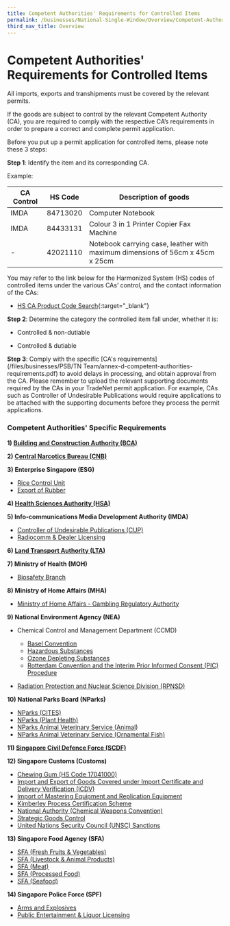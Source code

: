 ```yaml
---
title: Competent Authorities' Requirements for Controlled Items
permalink: /businesses/National-Single-Window/Overview/Competent-Authorities-Requirements/
third_nav_title: Overview
---
```

# Competent Authorities' Requirements for Controlled Items

All imports, exports and transhipments must be covered by the relevant permits.

If the goods are subject to control by the relevant Competent Authority (CA), you are required to comply with the respective CA’s requirements in order to prepare a correct and complete permit application.

Before you put up a permit application for controlled items, please note these 3 steps:

**Step 1**: Identify the item and its corresponding CA.

Example:

|  CA Control | HS Code  |  Description of goods |
|---|---|---|
| IMDA  |  84713020 |  Computer Notebook|
| IMDA  | 84433131  |  Colour 3 in 1 Printer Copier Fax Machine |
| -  | 42021110  | Notebook carrying case, leather with maximum dimensions of 56cm x 45cm x 25cm  |


You may refer to the link below for the Harmonized System (HS) codes of controlled items under the various CAs’ control, and the contact information of the CAs:

-   [HS CA Product Code Search](https://www.tradenet.gov.sg/tradenet/portlets/search/searchHSCA/searchInitHSCA.do){:target="_blank"}
    

    

**Step 2**: Determine the category the controlled item fall under, whether it is:

-   Controlled & non-dutiable
    
-   Controlled & dutiable
    
    

**Step 3**: Comply with the specific [CA's requirements](/files/businesses/PSB/TN Team/annex-d-competent-authorities-requirements.pdf) to avoid delays in processing, and obtain approval from the CA.
Please remember to upload the relevant supporting documents required by the CAs in your TradeNet permit application. For example, CAs such as Controller of Undesirable Publications would require applications to be attached with the supporting documents before they process the permit applications.

### Competent Authorities' Specific Requirements

**1)  [Building and Construction Authority (BCA)](/businesses/national-single-window/tradenet/competent-authorities-requirements/BCA)**

**2)  [Central Narcotics Bureau (CNB)](/businesses/national-single-window/tradenet/competent-authorities-requirements/CNB)**

**3) Enterprise Singapore (ESG)**

-   [Rice Control Unit](/businesses/national-single-window/tradenet/competent-authorities-requirements/ESG-Rice)
-   [Export of Rubber](/businesses/national-single-window/tradenet/competent-authorities-requirements/ESG-Rubber)

**4)  [Health Sciences Authority (HSA)](/businesses/national-single-window/tradenet/competent-authorities-requirements/HSA)**

**5) Info-communications Media Development Authority (IMDA)**

-   [Controller of Undesirable Publications (CUP)](/businesses/national-single-window/tradenet/competent-authorities-requirements/IMDA-CUP)
-   [Radiocomm & Dealer Licensing](/businesses/national-single-window/tradenet/competent-authorities-requirements/imda-radiocomm-and-dealer-licensing)

**6) [Land Transport Authority (LTA)](/businesses/national-single-window/tradenet/competent-authorities-requirements/lta/)**

**7) Ministry of Health (MOH)**

-   [Biosafety Branch](/businesses/national-single-window/tradenet/competent-authorities-requirements/ministry-of-health)

**8) Ministry of Home Affairs (MHA)**

-   [Ministry of Home Affairs - Gambling Regulatory Authority](/businesses/national-single-window/tradenet/competent-authorities-requirements/MHA-Gambling-Regulatory-Authority)

**9) National Environment Agency (NEA)**

-   Chemical Control and Management Department (CCMD)
    
    -   [Basel Convention](/businesses/national-single-window/tradenet/competent-authorities-requirements/Basel-convention)
    -   [Hazardous Substances](/businesses/national-single-window/tradenet/competent-authorities-requirements/hazardous-substances)
    -   [Ozone Depleting Substances](/businesses/national-single-window/tradenet/competent-authorities-requirements/national-environment-agency---chemical-control-and-management-department-ozone-depleting-substances)
    -   [Rotterdam Convention and the Interim Prior Informed Consent (PIC) Procedure](/businesses/national-single-window/tradenet/competent-authorities-requirements/national-environment-agency---chemical-control-and-management-department-rotterdam-convention-pic-procedure)
-   [Radiation Protection and Nuclear Science Division (RPNSD)](/businesses/national-single-window/tradenet/competent-authorities-requirements/national-environment-agency---radiation-protection-and-nuclear-science-division-rpnsd)

**10) National Parks Board (NParks)**

-   [NParks (CITES)](/businesses/national-single-window/tradenet/competent-authorities-requirements/Nparks-Cites)
-   [NParks (Plant Health)](/businesses/national-single-window/tradenet/competent-authorities-requirements/Nparks-PlantHealth)
-   [NParks Animal Veterinary Service (Animal)](/businesses/national-single-window/tradenet/competent-authorities-requirements/AVS-Animals)
-   [NParks Animal Veterinary Service (Ornamental Fish)](/businesses/national-single-window/tradenet/competent-authorities-requirements/AVS-Fish)

**11)  [Singapore Civil Defence Force (SCDF)](/businesses/national-single-window/tradenet/competent-authorities-requirements/SCDF)**

**12) Singapore Customs (Customs)**

-   [Chewing Gum (HS Code 17041000)](/businesses/national-single-window/tradenet/competent-authorities-requirements/Chewing-gum)
-   [Import and Export of Goods Covered under Import Certificate and Delivery Verification (ICDV)](/businesses/national-single-window/tradenet/competent-authorities-requirements/icdv)
-   [Import of Mastering Equipment and Replication Equipment](/businesses/national-single-window/tradenet/competent-authorities-requirements/singapore-customs---import-of-mastering-equipment-and-replication-equipment)
-   [Kimberley Process Certification Scheme](/businesses/national-single-window/tradenet/competent-authorities-requirements/singapore-customs---kimberley-process-certification-scheme)
-   [National Authority (Chemical Weapons Convention)](/files/about-us/cwc-ca-requirements.docx)
-   [Strategic Goods Control](/businesses/national-single-window/tradenet/competent-authorities-requirements/strategic-goods-control)
-   [United Nations Security Council (UNSC) Sanctions](/businesses/united-nations-security-council-sanctions/)

**13) Singapore Food Agency (SFA)**

-   [SFA (Fresh Fruits & Vegetables)](/businesses/national-single-window/tradenet/competent-authorities-requirements/SFA-Fruits-and-Vegetables)
-   [SFA (Livestock & Animal Products)](/businesses/national-single-window/tradenet/competent-authorities-requirements/SFA-Livestocks)
-   [SFA (Meat)](/businesses/national-single-window/tradenet/competent-authorities-requirements/SFA-Meat)
-   [SFA (Processed Food)](/businesses/national-single-window/tradenet/competent-authorities-requirements/SFA-Processed-Food)
-   [SFA (Seafood)](/businesses/national-single-window/tradenet/competent-authorities-requirements/SFA-Seafood)

**14) Singapore Police Force (SPF)**

-   [Arms and Explosives](/businesses/national-single-window/tradenet/competent-authorities-requirements/spf-Arms-and-explosives)
-   [Public Entertainment & Liquor Licensing](/businesses/national-single-window/tradenet/competent-authorities-requirements/spf-public-entertainment-liquor-licensing)